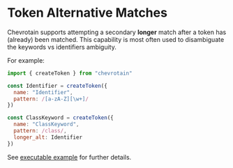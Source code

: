 # Token Alternative Matches

Chevrotain supports attempting a secondary **longer** match after a token has (already) been matched.
This capability is most often used to disambiguate the keywords vs identifiers ambiguity.

For example:

```javascript
import { createToken } from "chevrotain"

const Identifier = createToken({
  name: "Identifier",
  pattern: /[a-zA-Z][\w+]/
})

const ClassKeyword = createToken({
  name: "ClassKeyword",
  pattern: /class/,
  longer_alt: Identifier
})
```

See [executable example](https://github.com/chevrotain/chevrotain/tree/master/examples/lexer/keywords_vs_identifiers)
for further details.
